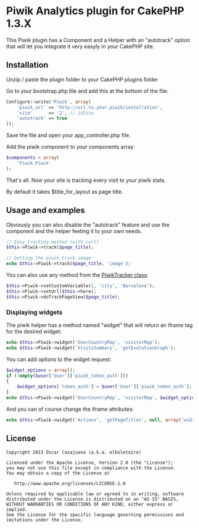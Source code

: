 # Piwik Analytics plugin for CakePHP 1.3.X

This Piwik plugin has a Component and a Helper with an "autotrack" option that will let you integrate it very easyly in your CakePHP site.



## Installation

Unzip / paste the plugin folder to your CakePHP plugins folder

Go to your bootstrap.php file and add this at the bottom of the file:

```php
Configure::write('Piwik', array(
	'piwik_url' => 'http://url.to.your.piwik/installation',
	'site'      => '2', // idSite
	'autotrack' => true
));
```

Save the file and open your app_controller.php file.

Add the piwik component to your components array:

```php
$components = array(
	'Piwik.Piwik'
);
```

That's all. Now your site is tracking every visit to your piwik stats.

By default it takes $title_for_layout as page title.

## Usage and examples

Obviously you can also disable the "autotrack" feature and use the component and the helper feeting it to your own needs.

```php
// Easy tracking method (with curl)
$this->Piwik->track($page_title);
```


```php
// Getting the piwik track image
echo $this->Piwik->track($page_title, 'image');
```

You can also use any method from the [PiwikTracker class](http://piwik.org/docs/tracking-api/#toc-two-tracking-methods-image-tracking-or-using-the-api):

```php
$this->Piwik->setCustomVariable(1, 'city', 'Barcelona');
$this->Piwik->setUrl($this->here);
$this->Piwik->doTrackPageView($page_title);
```

### Displaying widgets

The piwik helper has a method named "widget" that will return an iframe tag for the desired widget:

```php
echo $this->Piwik->widget('UserCountryMap', 'visitorMap');
echo $this->Piwik->widget('VisitsSummary', 'getEvolutionGraph');
```

You can add options to the widget request:

```php
$widget_options = array();
if (!empty($user['User']['piwik_token_auth']))
{
	$widget_options['token_auth'] = $user['User']['piwik_token_auth'];
}
echo $this->Piwik->widget('UserCountryMap', 'visitorMap', $widget_options);
```

And you can of course change the iframe attributes:

```php
echo $this->Piwik->widget('Actions', 'getPageTitles', null, array('width' => 300, 'height' => 300));
```


## License

	Copyright 2013 Òscar Casajuana (a.k.a. elboletaire)

	Licensed under the Apache License, Version 2.0 (the "License");
	you may not use this file except in compliance with the License.
	You may obtain a copy of the License at

	   http://www.apache.org/licenses/LICENSE-2.0

	Unless required by applicable law or agreed to in writing, software
	distributed under the License is distributed on an "AS IS" BASIS,
	WITHOUT WARRANTIES OR CONDITIONS OF ANY KIND, either express or implied.
	See the License for the specific language governing permissions and
	imitations under the License. 
